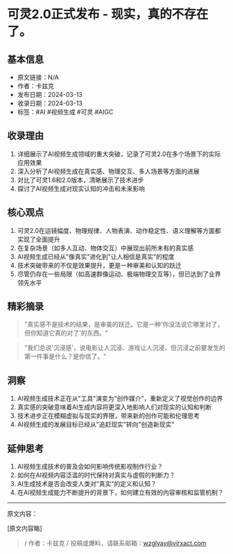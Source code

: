 # 可灵2.0正式发布 - 现实，真的不存在了。

## 基本信息
- 原文链接：N/A
- 作者：卡兹克
- 发布日期：2024-03-13
- 收录日期：2024-03-13
- 标签：#AI #视频生成 #可灵 #AIGC

## 收录理由
1. 详细展示了AI视频生成领域的重大突破，记录了可灵2.0在多个场景下的实际应用效果
2. 深入分析了AI视频生成在真实感、物理交互、多人场景等方面的进展
3. 对比了可灵1.6和2.0版本，清晰展示了技术进步
4. 探讨了AI视频生成对现实认知的冲击和未来影响

## 核心观点
1. 可灵2.0在运镜幅度、物理规律、人物表演、动作稳定性、语义理解等方面都实现了全面提升
2. 在复杂场景（如多人互动、物体交互）中展现出前所未有的真实感
3. AI视频生成已经从"像真实"进化到"让人相信是真实"的程度
4. 技术突破带来的不仅是效果提升，更是一种审美和认知的跃迁
5. 尽管仍存在一些局限（如高速群像运动、极端物理交互等），但已达到了业界领先水平

## 精彩摘录
> "真实感不是技术的结果，是审美的跃迁。它是一种'你没法说它哪里对了，但你知道它真的对了'的东西。"

> "我们总说'沉浸感'，说电影让人沉浸、游戏让人沉浸，但沉浸之前要发生的第一件事是什么？是你信了。"

## 洞察
1. AI视频生成技术正在从"工具"演变为"创作媒介"，重新定义了视觉创作的边界
2. 真实感的突破意味着AI生成内容将更深入地影响人们对现实的认知和判断
3. 技术进步正在模糊虚拟与现实的界限，带来新的创作可能和伦理思考
4. AI视频生成的发展目标已经从"追赶现实"转向"创造新现实"

## 延伸思考
1. AI视频生成技术的普及会如何影响传统影视制作行业？
2. 如何在AI视频内容泛滥的时代保持对真实与虚假的判断力？
3. AI生成技术是否会改变人类对"真实"的定义和认知？
4. 在AI视频生成能力不断提升的背景下，如何建立有效的内容审核和监管机制？

---
原文内容：

[原文内容略]

>/ 作者：卡兹克
>/ 投稿或爆料，请联系邮箱：wzglyay@virxact.com 